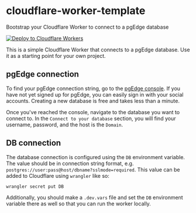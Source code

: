 # cloudflare-worker-template
Bootstrap your Cloudflare Worker to connect to a pgEdge database

[![Deploy to Cloudflare Workers](https://deploy.workers.cloudflare.com/button)](https://deploy.workers.cloudflare.com/?url=https://github.com/pgEdge/cloudflare-worker-template)

This is a simple Cloudflare Worker that connects to a pgEdge database. Use it as a starting point 
for your own project. 

## pgEdge connection

To find your pgEdge connection string, go to the [pgEdge console](https://app.pgedge.com). If you have 
not yet signed up for pgEdge, you can easily sign in with your social accounts. Creating a new database 
is free and takes less than a minute.

Once you've reached the console, navigate to the database you want to connect to. In the `Connect to your database` 
section, you will find your username, password, and the host is the `Domain`.  

## DB connection

The database connection is configured using the `DB` environment variable. The value should be in
connection string format, e.g. `postgres://user:pass@host/dbname?sslmode=required`. This value
can be added to Cloudflare using `wrangler` like so:

```bash
wrangler secret put DB
```

Additionally, you should make a `.dev.vars` file and set the `DB` environment variable there as well
so that you can run the worker locally.

